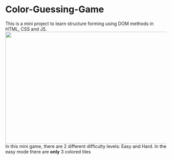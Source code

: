 # Color-Guessing-Game
This is a mini project to learn structure forming using DOM methods in HTML, CSS and JS.
<img src="https://github.com/gauravbisht005/Color-Guessing-Game/blob/master/assets/Easy.JPG" height="350" width="625"><br />
In this mini game, there are 2 different difficulty levels: Easy and Hard. In the easy mode there are **only** 3 colored tiles
